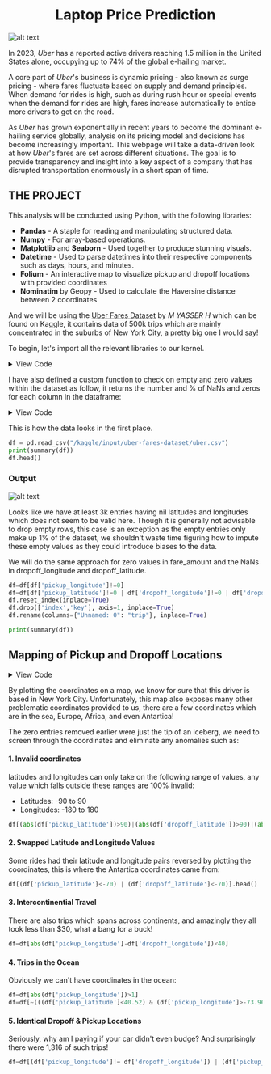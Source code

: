 <h1 align="center">Laptop Price Prediction</h1>

![alt text](https://github.com/jylim21/bear-with-data.github.io/blob/main/Uber/uber.jpg?raw=true)

In 2023, *Uber* has a reported active drivers reaching 1.5 million in the United States alone, occupying up to 74% of the global e-hailing market.

A core part of *Uber*'s business is dynamic pricing - also known as surge pricing - where fares fluctuate based on supply and demand principles. When demand for rides is high, such as during rush hour or special events when the demand for rides are high, fares increase automatically to entice more drivers to get on the road.

As *Uber* has grown exponentially in recent years to become the dominant e-hailing service globally, analysis on its pricing model and decisions has become increasingly important. This webpage will take a data-driven look at how *Uber*'s fares are set across different situations. The goal is to provide transparency and insight into a key aspect of a company that has disrupted transportation enormously in a short span of time.

## THE PROJECT
This analysis will be conducted using Python, with the following libraries:

* **Pandas** - A staple for reading and manipulating structured data.
* **Numpy** - For array-based operations.
* **Matplotlib** and **Seaborn** - Used together to produce stunning visuals.
* **Datetime** - Used to parse datetimes into their respective components such as days, hours, and minutes.
* **Folium** - An interactive map to visualize pickup and dropoff locations with provided coordinates
* **Nominatim** by Geopy - Used to calculate the Haversine distance between 2 coordinates

And we will be using the [Uber Fares Dataset](https://www.kaggle.com/datasets/yasserh/uber-fares-dataset) by *M YASSER H* which can be found on Kaggle, it contains data of 500k trips which are mainly concentrated in the suburbs of New York City, a pretty big one I would say!

To begin, let's import all the relevant libraries to our kernel.

<details>
<summary>View Code</summary>
	
```python
import pandas as pd
import numpy as np
import matplotlib.pyplot as plt
import seaborn as sns
from datetime import datetime, timedelta
import folium
from folium.plugins import MarkerCluster, MousePosition
from folium.features import DivIcon
from geopy.geocoders import Nominatim
```
</details>

I have also defined a custom function to check on empty and zero values within the dataset as follow, it returns the number and % of NaNs and zeros for each column in the dataframe:

<details>
<summary>View Code</summary>

```python
def summary(dtf):
  sumary=pd.concat([dtf.isna().sum(),((dtf == 0.sum())/dtf.shape[0],dtf.dtypes], axis=1)
  sumary=sumary.rename(columns={sumary.columns[0]: 'NaN'})
  sumary=sumary.rename(columns={sumary.columns[1]: 'Zeros'})
  sumary=sumary.rename(columns={sumary.columns[2]: 'Type'})
  sumary['NaN']=sumary['NaN'].astype(str)+' ('+((sumary['NaN']*100/dtf.shape[0]).astype(int)).astype(str)+'%)'
  sumary['Zeros']=(sumary['Zeros']*100).astype(int)
  sumary['Zeros']=(dtf == 0).sum().astype(str)+' ('+sumary['Zeros'].astype(str)+'%)'
  sumary=sumary[['Type','NaN','Zeros']]
  return
```
</details>

This is how the data looks in the first place.

```python
df = pd.read_csv("/kaggle/input/uber-fares-dataset/uber.csv")
print(summary(df))
df.head()
```
### Output
![alt text](https://github.com/jylim21/bear-with-data.github.io/blob/main/Uber/1.jpg?raw=true)

Looks like we have at least 3k entries having nil latitudes and longitudes which does not seem to be valid here. Though it is generally not advisable to drop empty rows, this case is an exception as the empty entries only make up 1% of the dataset, we shouldn't waste time figuring how to impute these empty values as they could introduce biases to the data.

We will do the same approach for zero values in fare_amount and the NaNs in dropoff_longitude and dropoff_latitude.

```python
df=df[df['pickup_longitude']!=0]
df=df[df['pickup_latitude']!=0 | df['dropoff_longitude']!=0 | df['dropoff_latitude']!=0 | df['passenger_count']!=0]
df.reset_index(inplace=True)
df.drop(['index','key'], axis=1, inplace=True)
df.rename(columns={"Unnamed: 0": "trip"}, inplace=True)

print(summary(df))
```
## Mapping of Pickup and Dropoff Locations

<details>
<summary>View Code</summary>
	
```python
mymap = folium.Map(location=[40.6970193,-74.3093268], zoom_start=4)
marker_cluster = MarkerCluster(name='Pickups')
marker_cluster2 = MarkerCluster(name='Dropoffs')
marker_cluster.add_to(mymap)
marker_cluster2.add_to(mymap)
for index, row in df1.sample(n=5000, random_state=123).iterrows():
  lb1, lb2 = row['trip'], row['fare_amount']
  folium.Marker(location=[row['pickup_latitude'], row['pickup_longitude']], icon=folium.Icon(color='blue'), popup=row['trip']).add_to(marker_cluster)
  folium.Marker(location=[row['dropoff_latitude'], row['dropoff_longitude']], icon=folium.Icon(color='red'), popup=row['trip']).add_to(marker_cluster2)
  folium.LayerControl(collapsed=False).add_to(mymap)
												
formatter = "function(num) {return L.Util.formatNum(num, 5);};"
mouse_position = MousePosition(
  position='topright',
  separator=' Long: ',
  empty_string='NaN',
  lng_first=False,
  num_digits=20,
  prefix='Lat:',
  lat_formatter=formatter,
  lng_formatter=formatter,
  )
												
mymap.add_child(mouse_position)
display(mymap)
```
</details>

By plotting the coordinates on a map, we know for sure that this driver is based in New York City. Unfortunately, this map also exposes many other problematic coordinates provided to us, there are a few coordinates which are in the sea, Europe, Africa, and even Antartica!

The zero entries removed earlier were just the tip of an iceberg, we need to screen through the coordinates and eliminate any anomalies such as:

#### 1. Invalid coordinates
latitudes and longitudes can only take on the following range of values, any value which falls outside these ranges are 100% invalid:
* Latitudes: -90 to 90
* Longitudes: -180 to 180
```python
df[(abs(df['pickup_latitude'])>90)|(abs(df['dropoff_latitude'])>90)|(abs(df['dropoff_longitude'])>180)|(abs(df['pickup_longitude'])>180)].head(10)
```

#### 2. Swapped Latitude and Longitude Values 
Some rides had their latitude and longitude pairs reversed by plotting the coordinates, this is where the Antartica coordinates came from:
```python
df[(df['pickup_latitude']<-70) | (df['dropoff_latitude']<-70)].head()
```		
									
#### 3. Intercontinential Travel
There are also trips which spans across continents, and amazingly they all took less than $30, what a bang for a buck!								
```python
df=df[abs(df['pickup_longitude']-df['dropoff_longitude'])<40]
```
									
#### 4. Trips in the Ocean
Obviously we can't have coordinates in the ocean:

```python
df=df[abs(df['pickup_longitude'])>1]
df=df[~(((df['pickup_latitude']<40.52) & (df['pickup_longitude']>-73.96)) | ((df['dropoff_latitude']<40.52) & (df['dropoff_longitude']>-73.96)))]
```
									
#### 5. Identical Dropoff & Pickup Locations
Seriously, why am I paying if your car didn't even budge? And surprisingly there were 1,316 of such trips!
```python
df=df[(df['pickup_longitude']!= df['dropoff_longitude']) | (df['pickup_latitude']!= df['dropoff_latitude'])]
```
